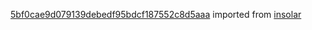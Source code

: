 [5bf0cae9d079139debedf95bdcf187552c8d5aaa](https://github.com/insolar/insolar/commit/5bf0cae9d079139debedf95bdcf187552c8d5aaa) imported from [insolar](https://github.com/insolar/insolar)
